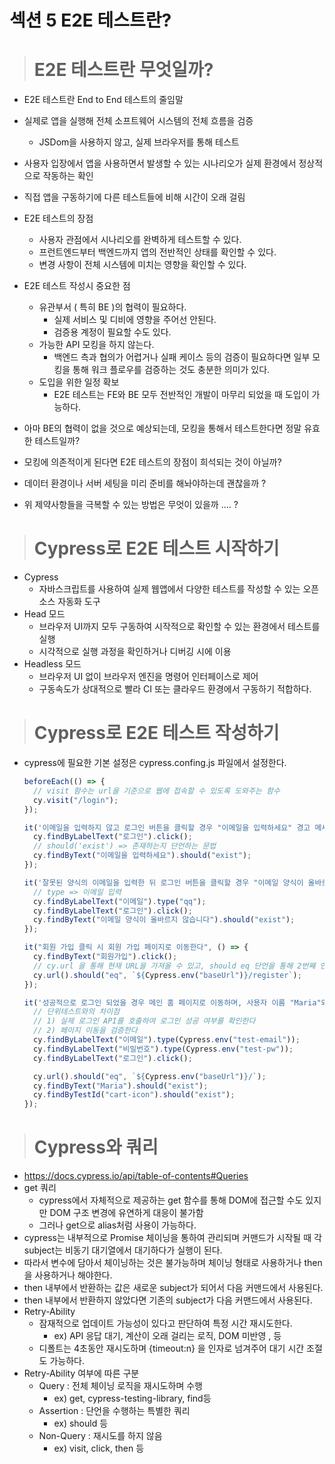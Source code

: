 # 섹션 5 E2E 테스트란?

> # E2E 테스트란 무엇일까?

- E2E 테스트란 End to End 테스트의 줄임말
- 실제로 앱을 실행해 전체 소프트웨어 시스템의 전체 흐름을 검증
  - JSDom을 사용하지 않고, 실제 브라우저를 통해 테스트
- 사용자 입장에서 앱을 사용하면서 발생할 수 있는 시나리오가 실제 환경에서 정상적으로 작동하는 확인
- 직접 앱을 구동하기에 다른 테스트들에 비해 시간이 오래 걸림
- E2E 테스트의 장점
  - 사용자 관점에서 시나리오를 완벽하게 테스트할 수 있다.
  - 프런트엔드부터 백엔드까지 앱의 전반적인 상태를 확인할 수 있다.
  - 변경 사항이 전체 시스템에 미치는 영향을 확인할 수 있다.
- E2E 테스트 작성시 중요한 점

  - 유관부서 ( 특히 BE )의 협력이 필요하다.
    - 실제 서비스 및 디비에 영향을 주어선 안된다.
    - 검증용 계정이 필요할 수도 있다.
  - 가능한 API 모킹을 하지 않는다.
    - 백엔드 측과 협의가 어렵거나 실패 케이스 등의 검증이 필요하다면 일부 모킹을 통해 워크 플로우를 검증하는 것도 충분한 의미가 있다.
  - 도입을 위한 일정 확보
    - E2E 테스트는 FE와 BE 모두 전반적인 개발이 마무리 되었을 때 도입이 가능하다.

- 아마 BE의 협력이 없을 것으로 예상되는데, 모킹을 통해서 테스트한다면 정말 유효한 테스트일까?
- 모킹에 의존적이게 된다면 E2E 테스트의 장점이 희석되는 것이 아닐까?
- 데이터 환경이나 서버 세팅을 미리 준비를 해놔야하는데 괜찮을까 ?
- 위 제약사항들을 극복할 수 있는 방법은 무엇이 있을까 .... ?

> # Cypress로 E2E 테스트 시작하기

- Cypress
  - 자바스크립트를 사용하여 실제 웹앱에서 다양한 테스트를 작성할 수 있는 오픈소스 자동화 도구
- Head 모드
  - 브라우저 UI까지 모두 구동하여 시작적으로 확인할 수 있는 환경에서 테스트를 실행
  - 시각적으로 실행 과정을 확인하거나 디버깅 시에 이용
- Headless 모드
  - 브라우저 UI 없이 브라우저 엔진을 명령어 인터페이스로 제어
  - 구동속도가 상대적으로 빨라 CI 또는 클라우드 환경에서 구동하기 적합하다.

> # Cypress로 E2E 테스트 작성하기

- cypress에 필요한 기본 설정은 cypress.confing.js 파일에서 설정한다.

  ```js
  beforeEach(() => {
    // visit 함수는 url을 기준으로 웹에 접속할 수 있도록 도와주는 함수
    cy.visit("/login");
  });

  it('이메일을 입력하지 않고 로그인 버튼을 클릭할 경우 "이메일을 입력하세요" 경고 메세지가 노출된다', () => {
    cy.findByLabelText("로그인").click();
    // should('exist') => 존재하는지 단언하는 문법
    cy.findByText("이메일을 입력하세요").should("exist");
  });

  it('잘못된 양식의 이메일을 입력한 뒤 로그인 버튼을 클릭할 경우 "이메일 양식이 올바르지 않습니다" 경고 메세지가 노출된다', () => {
    // type => 이메일 입력
    cy.findByLabelText("이메일").type("qq");
    cy.findByLabelText("로그인").click();
    cy.findByText("이메일 양식이 올바르지 않습니다").should("exist");
  });

  it("회원 가입 클릭 시 회원 가입 페이지로 이동한다", () => {
    cy.findByText("회원가입").click();
    // cy.url 을 통해 현재 URL을 가져올 수 있고, should eq 단언을 통해 2번째 인자의 주소와 일치하는지 확인
    cy.url().should("eq", `${Cypress.env("baseUrl")}/register`);
  });

  it('성공적으로 로그인 되었을 경우 메인 홈 페이지로 이동하며, 사용자 이름 "Maria"와 장바구니 아이콘이 노출된다', () => {
    // 단위테스트와의 차이점
    // 1) 실제 로그인 API를 호출하여 로그인 성공 여부를 확인한다
    // 2) 페이지 이동을 검증한다
    cy.findByLabelText("이메일").type(Cypress.env("test-email"));
    cy.findByLabelText("비밀번호").type(Cypress.env("test-pw"));
    cy.findByLabelText("로그인").click();

    cy.url().should("eq", `${Cypress.env("baseUrl")}/`);
    cy.findByText("Maria").should("exist");
    cy.findByTestId("cart-icon").should("exist");
  });
  ```

> # Cypress와 쿼리

- https://docs.cypress.io/api/table-of-contents#Queries
- get 쿼리
  - cypress에서 자체적으로 제공하는 get 함수를 통해 DOM에 접근할 수도 있지만 DOM 구조 변경에 유연하게 대응이 불가함
  - 그러나 get으로 alias처럼 사용이 가능하다.
- cypress는 내부적으로 Promise 체이닝을 통하여 관리되며 커맨드가 시작될 때 각 subject는 비동기 대기열에서 대기하다가 실행이 된다.
- 따라서 변수에 담아서 체이닝하는 것은 불가능하며 체이닝 형태로 사용하거나 then을 사용하거나 해야한다.
- then 내부에서 반환하는 값은 새로운 subject가 되어서 다음 커맨드에서 사용된다.
- then 내부에서 반환하지 않았다면 기존의 subject가 다음 커맨드에서 사용된다.
- Retry-Ability
  - 잠재적으로 업데이트 가능성이 있다고 판단하여 특정 시간 재시도한다.
    - ex) API 응답 대기, 계산이 오래 걸리는 로직, DOM 미반영 , 등
  - 디폴트는 4초동안 재시도하며 {timeout:n} 을 인자로 넘겨주어 대기 시간 조절도 가능하다.
- Retry-Ability 여부에 따른 구분
  - Query : 전체 체이닝 로직을 재시도하며 수행
    - ex) get, cypress-testing-library, find등
  - Assertion : 단언을 수행하는 특별한 쿼리
    - ex) should 등
  - Non-Query : 재시도를 하지 않음
    - ex) visit, click, then 등
